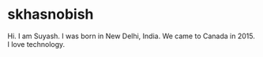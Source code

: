 # skhasnobish
Hi. I am Suyash. I was born in New Delhi, India.
We came to Canada in 2015. I love technology.

